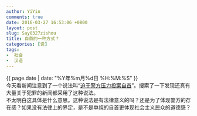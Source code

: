 ```yaml
---
author: YiYin
comments: true
date: 2016-03-27 16:53:06 +0800
layout: post
slug: Say0327zishou
title: 自首的一种方式？
categories: [说]
tags:
-  社会
-  汉语
---
```

<div class="saying">
<div class="timestamp">{{ page.date | date: "%Y年%m月%d日 %H:%M:%S" }}</div>
今天看新闻注意到了一个说法叫“<a href="http://www.weibo.com/1814975931/Do9K1gdiA?type=comment#_rnd1459068468582" target="_blank">迫于警方压力投案自首</a>”。搜索了一下发现还真有大量关于犯罪的新闻都采用了这种说法。</br>
不太明白这具体是什么意思。这种说法是有法律意义的吗？还是为了体现警方的存在感？如果没有法律上的界定，是不是单纯的自首更体现社会主义民众的道德感？
</div>
